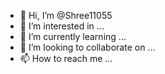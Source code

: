 - 👋 Hi, I’m @Shree11055
- 👀 I’m interested in ...
- 🌱 I’m currently learning ...
- 💞️ I’m looking to collaborate on ...
- 📫 How to reach me ...

<!---
Shree11055/Shree11055 is a ✨ special ✨ repository because its `README.md` (this file) appears on your GitHub profile.
You can click the Preview link to take a look at your changes.
--->
